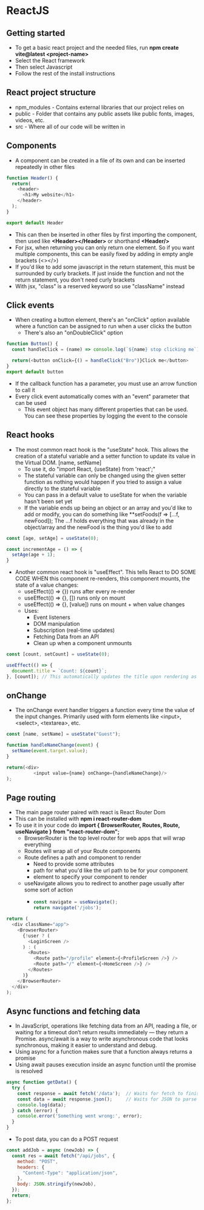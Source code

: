 # ReactJS

## Getting started

- To get a basic react project and the needed files, run **npm create vite@latest \<project-name>**
- Select the React framework
- Then select Javascript 
- Follow the rest of the install instructions

## React project structure

- npm_modules - Contains external libraries that our project relies on
- public - Folder that contains any public assets like public fonts, images, videos, etc.
- src - Where all of our code will be written in

## Components

- A component can be created in a file of its own and can be inserted repeatedly in other files
```js
function Header() {
  return(
    <header>
      <h1>My website</h1>
    </header>
  );
}

export default Header
```

- This can then be inserted in other files by first importing the component, then used like **\<Header>\</Header>** or shorthand **\<Header/>**
- For jsx, when returning you can only return one element. So if you want multiple components, this can be easily fixed by adding in empty angle brackets (\<>\</>)
- If you'd like to add some javascript in the return statement, this must be surrounded by curly brackets. If just inside the function and not the return statement, you don't need curly brackets
- With jsx, "class" is a reserved keyword so use "className" instead

## Click events

- When creating a button element, there's an "onClick" option available where a function can be assigned to run when a user clicks the button
  - There's also an "onDoubleClick" option
```js
function Button() {
  const handleClick = (name) => console.log(`${name} stop clicking me`);

  return(<button onClick={() = handleClick("Bro")}Click me</button>
}
export default button
```
- If the callback function has a parameter, you must use an arrow function to call it
- Every click event automatically comes with an "event" parameter that can be used
  - This event object has many different properties that can be used. You can see these properties by logging the event to the console
 
## React hooks

- The most common react hook is the "useState" hook. This allows the creation of a stateful variable and a setter function to update its value in the Virtual DOM. [name, setName]
  - To use it, do "import React, {useState} from 'react';"
  - The stateful variable can only be changed using the given setter function as nothing would happen if you tried to assign a value directly to the stateful variable
  - You can pass in a default value to useState for when the variable hasn't been set yet
  - If the variable ends up being an object or an array and you'd like to add or modify, you can do something like **setFoods(f => [...f, newFood]); The ...f holds everything that was already in the object/array and the newFood is the thing you'd like to add
```js
const [age, setAge] = useState(0);

const incrementAge = () => {
  setAge(age + 1);
}
```

- Another common react hook is "useEffect". This tells React to DO SOME CODE WHEN this component re-renders, this component mounts, the state of a value changes:
  - useEffect(() => {}) runs after every re-render
  - useEffect(() => {}, []) runs only on mount
  - useEffect(() => {}, [value]) runs on mount + when value changes
  - Uses:
    - Event listeners
    - DOM manipulation
    - Subscription (real-time updates)
    - Fetching Data from an API
    - Clean up when a component unmounts
```js
const [count, setCount] = useState(0);

useEffect(() => {
  document.title = `Count: ${count}`;
}, [count]); // This automatically updates the title upon rendering as well as whenever count changes since it's in the dependencies
```

## onChange

- The onChange event handler triggers a function every time the value of the input changes. Primarily used with form elements like \<input>, \<select>, \<textarea>, etc.
```js
const [name, setName] = useState("Guest");

function handleNameChange(event) {
  setName(event.target.value);
}

return(<div>
          <input value={name} onChange={handleNameChange}/>
);
```

## Page routing

- The main page router paired with react is React Router Dom
- This can be installed with **npm i react-router-dom**
- To use it in your code do **import { BrowserRouter, Routes, Route, useNavigate } from "react-router-dom";**
  - BrowserRouter is the top level router for web apps that will wrap everything
  - Routes will wrap all of your Route components
  - Route defines a path and component to render
    - Need to provide some attributes
    - path for what you'd like the url path to be for your component
    - element to specify your component to render
  - useNavigate allows you to redirect to another page usually after some sort of action
    - ```js
      const navigate = useNavigate();
      return navigate('/jobs');
      ```
    
```js
return (
  <div className="app">
    <BrowserRouter>
      {!user ? (
        <LoginScreen />
      ) : (
        <Routes>
          <Route path="/profile" element={<ProfileScreen />} />
          <Route path="/" element={<HomeScreen />} />
        </Routes>
      )}
    </BrowserRouter>
  </div>
);
```

## Async functions and fetching data

- In JavaScript, operations like fetching data from an API, reading a file, or waiting for a timeout don’t return results immediately — they return a Promise. async/await is a way to write asynchronous code that looks synchronous, making it easier to understand and debug.
- Using async for a function makes sure that a function always returns a promise
- Using await pauses execution inside an async function until the promise is resolved
```js
async function getData() {
  try {
    const response = await fetch('/data');  // Waits for fetch to finish
    const data = await response.json();     // Waits for JSON to parse
    console.log(data);
  } catch (error) {
    console.error('Something went wrong:', error);
  }
}
```

- To post data, you can do a POST request
```js
const addJob = async (newJob) => {
  const res = await fetch("/api/jobs", {
    method: "POST",
    headers: {
      "Content-Type": "application/json",
    },
    body: JSON.stringify(newJob),
  });
  return;
};
```
